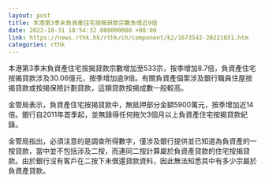 ```yaml
---
layout: post
title: 本港第3季末負資產住宅按揭貸款宗數急增近9倍
date: 2022-10-31 18:54:32.000000000 +08:00
link: https://news.rthk.hk/rthk/ch/component/k2/1673542-20221031.htm
categories: rthk
---
```


本港第3季末負資產住宅按揭貸款宗數增加至533宗，按季增加8.7倍，負資產住宅按揭貸款涉及30.06億元，按季增加逾9倍。有關負資產個案涉及銀行職員住屋按揭貸款或按揭保險計劃貸款，這類貸款按揭成數一般較高。

金管局表示，負資產住宅按揭貸款中，無抵押部分金額5900萬元，按季增加近14倍。銀行自2011年首季起，並無錄得任何拖欠3個月以上負資產住宅按揭貸款紀錄。

金管局指出，必須注意的是調查所得數字，僅涉及銀行提供並已知道為負資產的一按貸款，當中並不包括涉及二按，而連同二按計算屬於負資產貸款的住宅按揭貸款。由於銀行沒有客戶在二按下未償還貸款資料，因此無法知悉其中有多少宗屬於負資產貸款。
